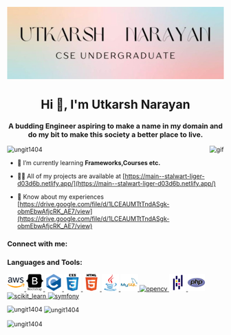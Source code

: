 ![logo](https://github.com/UNgit1404/UNgit1404/blob/main/Utk%20(1).jpg)

<h1 align="center">Hi 👋, I'm Utkarsh Narayan</h1>
<h3 align="center">A budding Engineer aspiring to make a name in my domain and do my bit to make this society a better place to live.</h3>
<img align="right" alt="gif" src="https://encrypted-tbn0.gstatic.com/images?q=tbn:ANd9GcRLV724M4QSVD6ts7BHGXbmsUAl-Mv055jiMw&usqp=CAU">
<p align="left"> <img src="https://komarev.com/ghpvc/?username=ungit1404&label=Profile%20views&color=0e75b6&style=flat" alt="ungit1404" /> </p>

- 🌱 I’m currently learning **Frameworks,Courses etc.**

- 👨‍💻 All of my projects are available at [https://main--stalwart-liger-d03d6b.netlify.app/](https://main--stalwart-liger-d03d6b.netlify.app/)

- 📄 Know about my experiences [https://drive.google.com/file/d/1LCEAUMTtTndASgk-obmEbwAfjcRK_AE7/view](https://drive.google.com/file/d/1LCEAUMTtTndASgk-obmEbwAfjcRK_AE7/view)

<h3 align="left">Connect with me:</h3>
<p align="left">
</p>

<h3 align="left">Languages and Tools:</h3>
<p align="left"> <a href="https://aws.amazon.com" target="_blank" rel="noreferrer"> <img src="https://raw.githubusercontent.com/devicons/devicon/master/icons/amazonwebservices/amazonwebservices-original-wordmark.svg" alt="aws" width="40" height="40"/> </a> <a href="https://getbootstrap.com" target="_blank" rel="noreferrer"> <img src="https://raw.githubusercontent.com/devicons/devicon/master/icons/bootstrap/bootstrap-plain-wordmark.svg" alt="bootstrap" width="40" height="40"/> </a> <a href="https://www.cprogramming.com/" target="_blank" rel="noreferrer"> <img src="https://raw.githubusercontent.com/devicons/devicon/master/icons/c/c-original.svg" alt="c" width="40" height="40"/> </a> <a href="https://www.w3schools.com/css/" target="_blank" rel="noreferrer"> <img src="https://raw.githubusercontent.com/devicons/devicon/master/icons/css3/css3-original-wordmark.svg" alt="css3" width="40" height="40"/> </a> <a href="https://www.w3.org/html/" target="_blank" rel="noreferrer"> <img src="https://raw.githubusercontent.com/devicons/devicon/master/icons/html5/html5-original-wordmark.svg" alt="html5" width="40" height="40"/> </a> <a href="https://www.java.com" target="_blank" rel="noreferrer"> <img src="https://raw.githubusercontent.com/devicons/devicon/master/icons/java/java-original.svg" alt="java" width="40" height="40"/> </a> <a href="https://www.mysql.com/" target="_blank" rel="noreferrer"> <img src="https://raw.githubusercontent.com/devicons/devicon/master/icons/mysql/mysql-original-wordmark.svg" alt="mysql" width="40" height="40"/> </a> <a href="https://opencv.org/" target="_blank" rel="noreferrer"> <img src="https://www.vectorlogo.zone/logos/opencv/opencv-icon.svg" alt="opencv" width="40" height="40"/> </a> <a href="https://pandas.pydata.org/" target="_blank" rel="noreferrer"> <img src="https://raw.githubusercontent.com/devicons/devicon/2ae2a900d2f041da66e950e4d48052658d850630/icons/pandas/pandas-original.svg" alt="pandas" width="40" height="40"/> </a> <a href="https://www.php.net" target="_blank" rel="noreferrer"> <img src="https://raw.githubusercontent.com/devicons/devicon/master/icons/php/php-original.svg" alt="php" width="40" height="40"/> </a> <a href="https://scikit-learn.org/" target="_blank" rel="noreferrer"> <img src="https://upload.wikimedia.org/wikipedia/commons/0/05/Scikit_learn_logo_small.svg" alt="scikit_learn" width="40" height="40"/> </a> <a href="https://symfony.com" target="_blank" rel="noreferrer"> <img src="https://symfony.com/logos/symfony_black_03.svg" alt="symfony" width="40" height="40"/> </a> </p>

<p><img align="left" src="https://github-readme-stats.vercel.app/api/top-langs?username=ungit1404&show_icons=true&locale=en&layout=compact" alt="ungit1404" /></p>

<p>&nbsp;<img align="center" src="https://github-readme-stats.vercel.app/api?username=ungit1404&show_icons=true&locale=en" alt="ungit1404" /></p>

<p><img align="center" src="https://github-readme-streak-stats.herokuapp.com/?user=ungit1404&" alt="ungit1404" /></p>
